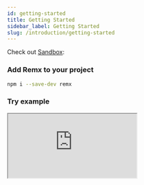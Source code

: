 ```yaml
---
id: getting-started
title: Getting Started
sidebar_label: Getting Started
slug: /introduction/getting-started
---
```


Check out [Sandbox](https://codesandbox.io/s/immutable-architecture-8bc5r?fontsize=14&hidenavigation=1&theme=dark):

### Add Remx to your project
 
```bash
npm i --save-dev remx
```

### Try example
<iframe src="https://codesandbox.io/embed/github/wix/remx/tree/master/remx-usage-example?fontsize=11&theme=light" class="codesandbox" sandbox="allow-modals allow-forms allow-popups allow-scripts allow-same-origin"></iframe>

